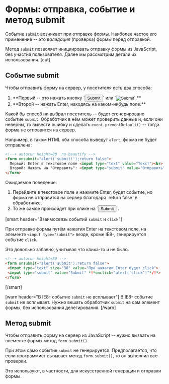 # Формы: отправка, событие и метод submit

Событие `submit` возникает при отправке формы. Наиболее частое его применение -- это *валидация* (проверка) формы перед отправкой. 

Метод `submit` позволяет инициировать отправку формы из JavaScript, без участия пользователя. Далее мы рассмотрим детали их использования.
[cut]
## Событие submit

Чтобы отправить форму на сервер, у посетителя есть два способа:

<ol>
<li>**Первый -- это нажать кнопку `<input type="submit">` или `<input type="image">`.**</li>
<li>**Второй -- нажать Enter, находясь на каком-нибудь поле.**</li>
</ol>

Какой бы способ ни выбрал посетитель -- будет сгенерировано событие `submit`. Обработчик в нём может проверить данные и, если они неверны, то вывести ошибку и сделать `event.preventDefault()` -- тогда форма не отправится на сервер.

Например, в таком HTML оба способа выведут `alert`, форма не будет отправлена:

```html
<!--+ autorun height=80  no-beautify -->
<form onsubmit="alert('submit!');return false">
  Первый: Enter в текстовом поле <input type="text" value="Текст"><br>
  Второй: Нажать на "Отправить": <input type="submit" value="Отправить">
</form>
```

Ожидаемое поведение:

<ol><li>Перейдите в текстовое поле и нажмите Enter, будет событие, но форма не отправится на сервер благодаря `return false` в обработчике.</li>
<li>То же самое произойдет при клике на `<input type="submit">`.</li>
</ol>

[smart header="Взаимосвязь событий `submit` и `click`"]

При отправке формы путём нажатия Enter на текстовом поле, на элементе `<input type="submit">` везде, кроме IE8-, генерируется событие `click`.

Это довольно забавно, учитывая что клика-то и не было.

```html
<!--+ autorun height=80 -->
<form onsubmit="alert('submit');return false">
 <input type="text" size="30" value="При нажатии Enter будет click">
 <input type="submit" value="Submit" *!*onclick="alert('click')"*/!*>
</form>
```

[/smart]

[warn header="В IE8- событие `submit` не всплывает"]
В IE8- событие `submit` не всплывает. Нужно вешать обработчик `submit` на сам элемент формы, без использования делегирования.
[/warn]


## Метод submit

Чтобы отправить форму на сервер из JavaScript -- нужно вызвать на элементе формы метод `form.submit()`.

При этом само событие `submit` не генерируется. Предполагается, что если программист вызывает метод `form.submit()`, то он выполнил все проверки.

Это используют, в частности, для искусственной генерации и отправки формы.




